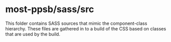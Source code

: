 # most-ppsb/sass/src

This folder contains SASS sources that mimic the component-class hierarchy. These files
are gathered in to a build of the CSS based on classes that are used by the build.

